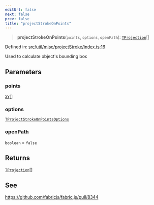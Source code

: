 ```yaml
---
editUrl: false
next: false
prev: false
title: "projectStrokeOnPoints"
---
```


> **projectStrokeOnPoints**(`points`, `options`, `openPath`): [`TProjection`](/api/fabric/namespaces/util/type-aliases/tprojection/)[]

Defined in: [src/util/misc/projectStroke/index.ts:16](https://github.com/fabricjs/fabric.js/blob/9a792f4b7b8031f02ec7ea4ce8c99f810e45cfec/src/util/misc/projectStroke/index.ts#L16)

Used to calculate object's bounding box

## Parameters

### points

[`XY`](/api/interfaces/xy/)[]

### options

[`TProjectStrokeOnPointsOptions`](/api/fabric/namespaces/util/type-aliases/tprojectstrokeonpointsoptions/)

### openPath

`boolean` = `false`

## Returns

[`TProjection`](/api/fabric/namespaces/util/type-aliases/tprojection/)[]

## See

https://github.com/fabricjs/fabric.js/pull/8344
